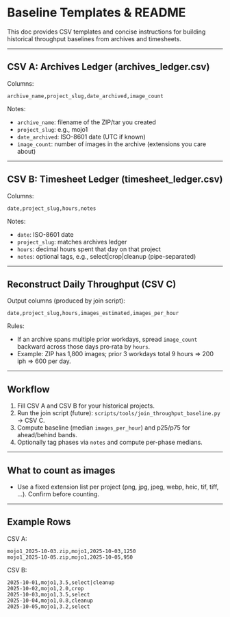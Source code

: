 # Baseline Templates & README

This doc provides CSV templates and concise instructions for building historical throughput baselines from archives and timesheets.

---

## CSV A: Archives Ledger (archives_ledger.csv)
Columns:
```
archive_name,project_slug,date_archived,image_count
```
Notes:
- `archive_name`: filename of the ZIP/tar you created
- `project_slug`: e.g., mojo1
- `date_archived`: ISO-8601 date (UTC if known)
- `image_count`: number of images in the archive (extensions you care about)

---

## CSV B: Timesheet Ledger (timesheet_ledger.csv)
Columns:
```
date,project_slug,hours,notes
```
Notes:
- `date`: ISO-8601 date
- `project_slug`: matches archives ledger
- `hours`: decimal hours spent that day on that project
- `notes`: optional tags, e.g., select|crop|cleanup (pipe-separated)

---

## Reconstruct Daily Throughput (CSV C)
Output columns (produced by join script):
```
date,project_slug,hours,images_estimated,images_per_hour
```
Rules:
- If an archive spans multiple prior workdays, spread `image_count` backward across those days pro‑rata by `hours`.
- Example: ZIP has 1,800 images; prior 3 workdays total 9 hours ⇒ 200 iph ⇒ 600 per day.

---

## Workflow
1) Fill CSV A and CSV B for your historical projects.
2) Run the join script (future): `scripts/tools/join_throughput_baseline.py` → CSV C.
3) Compute baseline (median `images_per_hour`) and p25/p75 for ahead/behind bands.
4) Optionally tag phases via `notes` and compute per-phase medians.

---

## What to count as images
- Use a fixed extension list per project (png, jpg, jpeg, webp, heic, tif, tiff, …). Confirm before counting.

---

## Example Rows
CSV A:
```
mojo1_2025-10-03.zip,mojo1,2025-10-03,1250
mojo1_2025-10-05.zip,mojo1,2025-10-05,950
```
CSV B:
```
2025-10-01,mojo1,3.5,select|cleanup
2025-10-02,mojo1,2.0,crop
2025-10-03,mojo1,3.5,select
2025-10-04,mojo1,0.8,cleanup
2025-10-05,mojo1,3.2,select
```
